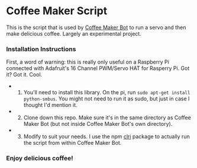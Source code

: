 # Coffee Maker Script

This is the script that is used by [Coffee Maker Bot](https://github.com/bermannoah/coffee-maker-bot) to run a servo
and then make delicious coffee. Largely an experimental project.

### Installation Instructions

First, a word of warning: this is really only useful on a Raspberry Pi connected with Adafruit's 16 Channel PWM/Servo HAT for Rasperry Pi. Got it? Got it. Cool.

- 1. You'll need to install this library. On the pi, run `sudo apt-get install python-smbus`. You might not need to run it as sudo, but just in case I thought I'd mention it.
- 2. Clone down this repo. Make sure it's in the same directory as Coffee Maker Bot (but not inside Coffee Maker Bot's own directory).
- 3. Modify to suit your needs. I use the npm [clri](https://www.npmjs.com/package/clri) package to actually run the script from within Coffee Maker Bot.

### Enjoy delicious coffee!

